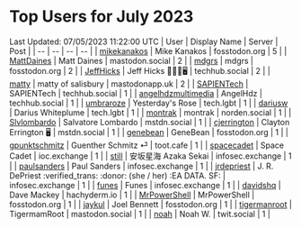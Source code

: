 # Top Users for July 2023
Last Updated: 07/05/2023 11:22:00 UTC
| User | Display Name | Server | Post |
| -- | -- | -- | -- |
| [mikekanakos](https://fosstodon.org/@mikekanakos) | Mike Kanakos | fosstodon.org | 5 |
| [MattDaines](https://mastodon.social/@MattDaines) | Matt Daines | mastodon.social | 2 |
| [mdgrs](https://fosstodon.org/@mdgrs) | mdgrs | fosstodon.org | 2 |
| [JeffHicks](https://techhub.social/@JeffHicks) | Jeff Hicks 🐶🎼🍷🖥️ | techhub.social | 2 |
| [matty](https://mastodonapp.uk/@matty) | matty of salisbury | mastodonapp.uk | 2 |
| [SAPIENTech](https://techhub.social/@SAPIENTech) | SAPIENTech | techhub.social | 1 |
| [angelhdzmultimedia](https://techhub.social/@angelhdzmultimedia) | AngelHdz | techhub.social | 1 |
| [umbraroze](https://tech.lgbt/@umbraroze) | Yesterday's Rose | tech.lgbt | 1 |
| [dariusw](https://tech.lgbt/@dariusw) | Darius Whiteplume | tech.lgbt | 1 |
| [montrak](https://norden.social/@montrak) | montrak | norden.social | 1 |
| [Slvlombardo](https://mstdn.social/@Slvlombardo) | Salvatore Lombardo | mstdn.social | 1 |
| [cjerrington](https://mstdn.social/@cjerrington) | Clayton Errington 🖥️ | mstdn.social | 1 |
| [genebean](https://fosstodon.org/@genebean) | GeneBean | fosstodon.org | 1 |
| [gpunktschmitz](https://toot.cafe/@gpunktschmitz) | Guenther Schmitz ⏎ | toot.cafe | 1 |
| [spacecadet](https://ioc.exchange/@spacecadet) | Space Cadet | ioc.exchange | 1 |
| [still](https://infosec.exchange/@still) | 安坂星海 Azaka Sekai | infosec.exchange | 1 |
| [paulsanders](https://infosec.exchange/@paulsanders) | Paul Sanders | infosec.exchange | 1 |
| [jrdepriest](https://infosec.exchange/@jrdepriest) | J. R. DePriest :verified_trans: :donor: (she / her) :EA DATA. SF: | infosec.exchange | 1 |
| [funes](https://infosec.exchange/@funes) | Funes | infosec.exchange | 1 |
| [davidshq](https://hachyderm.io/@davidshq) | Dave Mackey | hachyderm.io | 1 |
| [MrPowerShell](https://fosstodon.org/@MrPowerShell) | MrPowerShell | fosstodon.org | 1 |
| [jaykul](https://fosstodon.org/@jaykul) | Joel Bennett | fosstodon.org | 1 |
| [tigermanroot](https://mastodon.social/@tigermanroot) | TigermamRoot | mastodon.social | 1 |
| [noah](https://twit.social/@noah) | Noah W. | twit.social | 1 |
